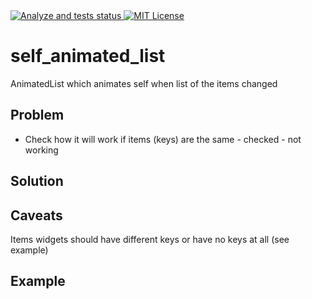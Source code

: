 <a href="https://github.com/sla-000/flutter-self_animated_list/actions">
<img src="https://github.com/sla-000/flutter-self_animated_list/workflows/flutter%20test/badge.svg" alt="Analyze and tests status">
</a>
<a href="https://opensource.org/licenses/MIT">
<img src="https://img.shields.io/badge/License-MIT-yellow.svg" alt="MIT License"/>
</a>

# self_animated_list

AnimatedList which animates self when list of the items changed

## Problem

- Check how it will work if items (keys) are the same - checked - not working

## Solution

## Caveats

Items widgets should have different keys or have no keys at all (see example)

## Example
